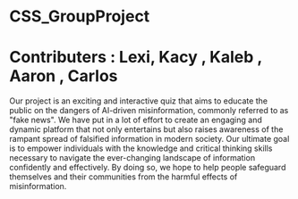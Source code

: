 # CSS_GroupProject
# Contributers : Lexi, Kacy , Kaleb , Aaron , Carlos
Our project is an exciting and interactive quiz that aims to educate the public on the dangers of AI-driven misinformation, commonly referred to as "fake
news". We have put in a lot of effort to create an engaging and dynamic platform that not only entertains but also raises awareness of the rampant spread
of falsified information in modern society. Our ultimate goal is to empower individuals with the knowledge and critical thinking skills necessary to
navigate the ever-changing landscape of information confidently and effectively. By doing so, we hope to help people safeguard themselves and their
communities from the harmful effects of misinformation.
